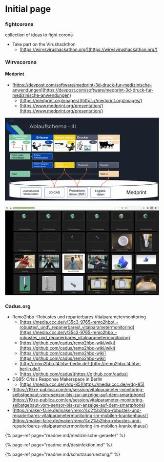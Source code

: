 # Initial page

### fightcorona

collection of ideas to fight corona

* Take part on the Virushackthon
  * [https://wirvsvirushackathon.org/](https://wirvsvirushackathon.org/)

### 

### Wirvscorona

#### Medprint

* [https://devpost.com/software/medprint-3d-druck-fur-medizinische-anwendungen](https://devpost.com/software/medprint-3d-druck-fur-medizinische-anwendungen)
  * [https://medprint.org/images/](https://medprint.org/images/)
  * [https://www.medprint.org/presentation/](https://www.medprint.org/presentation/)

![](.gitbook/assets/e44551b465f04e61b97eb84615c841a2.png)

![](.gitbook/assets/2ba24bb779f447958a4b3fb1e2721f10.png)

### Cadus.org

* Remo2hbo -Robustes und reparierbares Vitalparametermonitoring
  * [https://media.ccc.de/v/35c3-9765-remo2hbo\_-robustes\_und\_reparierbares\_vitalparametermonitoring](https://media.ccc.de/v/35c3-9765-remo2hbo_-robustes_und_reparierbares_vitalparametermonitoring)
  * [https://github.com/cadus/remo2hbo-wiki/wiki](https://github.com/cadus/remo2hbo-wiki/wiki)
  * [https://github.com/cadus/remo2hbo-wiki](https://github.com/cadus/remo2hbo-wiki)
  * [http://remo2hbo.f4.htw-berlin.de/](http://remo2hbo.f4.htw-berlin.de/)
  * [https://github.com/cadus](https://github.com/cadus)
* DG85: Crisis Response Makerspace in Berlin
  * [https://media.ccc.de/v/dg-85](https://media.ccc.de/v/dg-85)
* [https://19.re-publica.com/en/session/vitalparameter-monitoring-selbstgebaut-vom-sensor-bis-zur-anzeige-auf-dem-smartphone](https://19.re-publica.com/en/session/vitalparameter-monitoring-selbstgebaut-vom-sensor-bis-zur-anzeige-auf-dem-smartphone)
* [https://maker-faire.de/maker/remo%c2%b2hbo-robustes-und-reparierbares-vitalparametermonitoring-im-mobilen-krankenhaus/](https://maker-faire.de/maker/remo%c2%b2hbo-robustes-und-reparierbares-vitalparametermonitoring-im-mobilen-krankenhaus/)

{% page-ref page="readme.md/medizinische-geraete/" %}

{% page-ref page="readme.md/desinfektion.md" %}

{% page-ref page="readme.md/schutzausruestung/" %}



